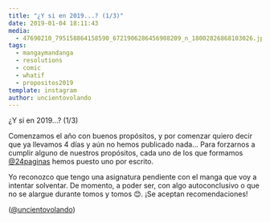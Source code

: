 ```yaml
---
title: "¿Y si en 2019...? (1/3)"
date: 2019-01-04 18:11:43
media: 
  - 47690210_795158864158590_6721906286456908209_n_18002826868103026.jpg
tags: 
  - mangaymandanga
  - resolutions
  - comic
  - whatif
  - propositos2019
template: instagram
author: uncientovolando
---
```


¿Y si en 2019...? (1/3)


Comenzamos el año con buenos propósitos, y por comenzar quiero decir que ya llevamos 4 días y aún no hemos publicado nada... Para forzarnos a cumplir alguno de nuestros propósitos, cada uno de los que formamos [@24paginas](https://instagram.com/24paginas) hemos puesto uno por escrito.


Yo reconozco que tengo una asignatura pendiente con el manga que voy a intentar solventar. De momento, a poder ser, con algo autoconclusivo o que no se alargue durante tomos y tomos 😊. ¡Se aceptan recomendaciones!


([@uncientovolando](https://instagram.com/uncientovolando))
